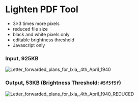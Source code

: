 # Lighten PDF Tool

- 3×3 times more pixels
- reduced file size
- black and white pixels only
- editable brightness threshold
- Javascript only

### Input, 925KB

![Letter_forwarded_plans_for_Ixia,_4th_April_1940](https://github.com/user-attachments/assets/18c3568b-8c72-45f1-812f-723166ff1fff)

### Output, 53KB (Brightness Threshold: `#5f5f5f`)

![Letter_forwarded_plans_for_Ixia,_4th_April_1940_REDUCED](https://github.com/user-attachments/assets/cf4a2c88-ce17-4f28-8b0e-9e9cf70087e2)



